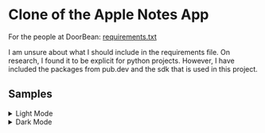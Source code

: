 # Clone of the Apple Notes App

For the people at DoorBean: [requirements.txt](requirements.txt)

I am unsure about what I should include in the requirements file. On research, I found it to be explicit for python projects. However, I have included the packages from pub.dev and the sdk that is used in this project.

## Samples


<details>
<summary>Light Mode</summary>
<img src="./samples/light/folder_page_popup_light.png", height= "400">  
</details>
<details>
<summary>Dark Mode</summary>
<img src="./samples/dark/folders_dark_popup.png", height="400">
</details>
